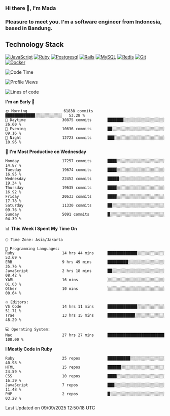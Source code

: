 ### Hi there 👋, I'm Mada
### Pleasure to meet you. I'm a software engineer from Indonesia, based in Bandung.

## Technology Stack

[![JavaScript](https://img.shields.io/badge/-JavaScript-%23F7DF1C?style=flat-square&logo=javascript&logoColor=000000&labelColor=%23F7DF1C&color=%23FFCE5A)](https://www.javascript.com/)
[![Ruby](https://img.shields.io/badge/Ruby-CC342D?style=flat-square&logo=ruby&logoColor=white)](https://www.ruby-lang.org/en/)
[![Postgresql](https://img.shields.io/badge/PostgreSQL-316192?style=flat-square&logo=postgresql&logoColor=ffffff)](https://www.postgresql.org/)
[![Rails](https://img.shields.io/badge/Ruby_on_Rails-CC0000?style=flat-square&logo=ruby-on-rails&logoColor=white)](https://rubyonrails.org/)
[![MySQL](https://img.shields.io/badge/-MySQL-4479A1?style=flat-square&logo=MySQL&logoColor=ffffff)](https://www.mysql.com/)
[![Redis](https://img.shields.io/badge/-Redis-DC382D?style=flat-square&logo=Redis&logoColor=ffffff)](https://redis.io/)
[![Git](https://img.shields.io/badge/-Git-%23F05032?style=flat-square&logo=git&logoColor=%23ffffff)](https://git-scm.com/)
[![Docker](https://img.shields.io/badge/-Docker-2496ED?style=flat-square&logo=docker&logoColor=ffffff)](https://www.docker.com/)
<!--
**madaarya/madaarya** is a ✨ _special_ ✨ repository because its `README.md` (this file) appears on your GitHub profile.

Here are some ideas to get you started:

- 🔭 I’m currently working on ...
- 🌱 I’m currently learning ...
- 👯 I’m looking to collaborate on ...
- 🤔 I’m looking for help with ...
- 💬 Ask me about ...
- 📫 How to reach me: ...
- 😄 Pronouns: ...
- ⚡ Fun fact: ...
-->
<!--START_SECTION:waka-->
![Code Time](http://img.shields.io/badge/Code%20Time-7%2C692%20hrs%2039%20mins-blue)

![Profile Views](http://img.shields.io/badge/Profile%20Views-0-blue)

![Lines of code](https://img.shields.io/badge/From%20Hello%20World%20I%27ve%20Written-53.1%20million%20lines%20of%20code-blue)

**I'm an Early 🐤** 

```text
🌞 Morning                61838 commits       █████████████░░░░░░░░░░░░   53.28 % 
🌆 Daytime                30875 commits       ███████░░░░░░░░░░░░░░░░░░   26.60 % 
🌃 Evening                10636 commits       ██░░░░░░░░░░░░░░░░░░░░░░░   09.16 % 
🌙 Night                  12723 commits       ███░░░░░░░░░░░░░░░░░░░░░░   10.96 % 
```
📅 **I'm Most Productive on Wednesday** 

```text
Monday                   17257 commits       ████░░░░░░░░░░░░░░░░░░░░░   14.87 % 
Tuesday                  19674 commits       ████░░░░░░░░░░░░░░░░░░░░░   16.95 % 
Wednesday                22452 commits       █████░░░░░░░░░░░░░░░░░░░░   19.34 % 
Thursday                 19635 commits       ████░░░░░░░░░░░░░░░░░░░░░   16.92 % 
Friday                   20633 commits       ████░░░░░░░░░░░░░░░░░░░░░   17.78 % 
Saturday                 11330 commits       ██░░░░░░░░░░░░░░░░░░░░░░░   09.76 % 
Sunday                   5091 commits        █░░░░░░░░░░░░░░░░░░░░░░░░   04.39 % 
```


📊 **This Week I Spent My Time On** 

```text
🕑︎ Time Zone: Asia/Jakarta

💬 Programming Languages: 
Ruby                     14 hrs 44 mins      █████████████░░░░░░░░░░░░   53.69 % 
ERB                      9 hrs 49 mins       █████████░░░░░░░░░░░░░░░░   35.76 % 
JavaScript               2 hrs 18 mins       ██░░░░░░░░░░░░░░░░░░░░░░░   08.42 % 
YAML                     16 mins             ░░░░░░░░░░░░░░░░░░░░░░░░░   01.03 % 
Other                    10 mins             ░░░░░░░░░░░░░░░░░░░░░░░░░   00.64 % 

🔥 Editors: 
VS Code                  14 hrs 11 mins      █████████████░░░░░░░░░░░░   51.71 % 
Trae                     13 hrs 15 mins      ████████████░░░░░░░░░░░░░   48.29 % 

💻 Operating System: 
Mac                      27 hrs 27 mins      █████████████████████████   100.00 % 
```

**I Mostly Code in Ruby** 

```text
Ruby                     25 repos            ██████████░░░░░░░░░░░░░░░   40.98 % 
HTML                     15 repos            ██████░░░░░░░░░░░░░░░░░░░   24.59 % 
CSS                      10 repos            ████░░░░░░░░░░░░░░░░░░░░░   16.39 % 
JavaScript               7 repos             ███░░░░░░░░░░░░░░░░░░░░░░   11.48 % 
PHP                      2 repos             █░░░░░░░░░░░░░░░░░░░░░░░░   03.28 % 
```




 Last Updated on 09/09/2025 12:50:18 UTC
<!--END_SECTION:waka-->
